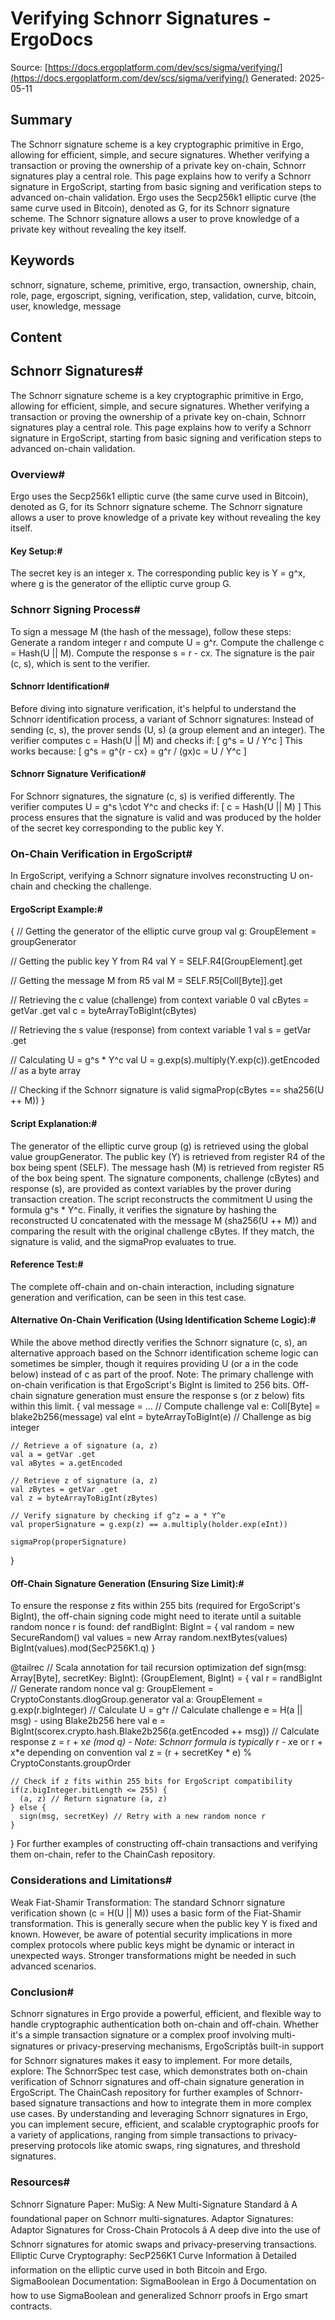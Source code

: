 # Verifying Schnorr Signatures - ErgoDocs
Source: [https://docs.ergoplatform.com/dev/scs/sigma/verifying/](https://docs.ergoplatform.com/dev/scs/sigma/verifying/)
Generated: 2025-05-11

## Summary
The Schnorr signature scheme is a key cryptographic primitive in Ergo, allowing for efficient, simple, and secure signatures. Whether verifying a transaction or proving the ownership of a private key on-chain, Schnorr signatures play a central role. This page explains how to verify a Schnorr signature in ErgoScript, starting from basic signing and verification steps to advanced on-chain validation. Ergo uses the Secp256k1 elliptic curve (the same curve used in Bitcoin), denoted as G, for its Schnorr signature scheme. The Schnorr signature allows a user to prove knowledge of a private key without revealing the key itself.

## Keywords
schnorr, signature, scheme, primitive, ergo, transaction, ownership, chain, role, page, ergoscript, signing, verification, step, validation, curve, bitcoin, user, knowledge, message

## Content
## Schnorr Signatures#
The Schnorr signature scheme is a key cryptographic primitive in Ergo, allowing for efficient, simple, and secure signatures. Whether verifying a transaction or proving the ownership of a private key on-chain, Schnorr signatures play a central role. This page explains how to verify a Schnorr signature in ErgoScript, starting from basic signing and verification steps to advanced on-chain validation.

### Overview#
Ergo uses the Secp256k1 elliptic curve (the same curve used in Bitcoin), denoted as G, for its Schnorr signature scheme. The Schnorr signature allows a user to prove knowledge of a private key without revealing the key itself.

#### Key Setup:#
The secret key is an integer x.
The corresponding public key is Y = g^x, where g is the generator of the elliptic curve group G.

### Schnorr Signing Process#
To sign a message M (the hash of the message), follow these steps:
Generate a random integer r and compute U = g^r.
Compute the challenge c = Hash(U || M).
Compute the response s = r - cx.
The signature is the pair (c, s), which is sent to the verifier.

#### Schnorr Identification#
Before diving into signature verification, it's helpful to understand the Schnorr identification process, a variant of Schnorr signatures:
Instead of sending (c, s), the prover sends (U, s) (a group element and an integer).
The verifier computes c = Hash(U || M) and checks if:
  [
  g^s = U / Y^c
  ]
  This works because:
  [
  g^s = g^{r - cx} = g^r / (gx)c = U / Y^c
  ]

#### Schnorr Signature Verification#
For Schnorr signatures, the signature (c, s) is verified differently. The verifier computes U = g^s \cdot Y^c and checks if:
  [
  c = Hash(U || M)
  ]
This process ensures that the signature is valid and was produced by the holder of the secret key corresponding to the public key Y.

### On-Chain Verification in ErgoScript#
In ErgoScript, verifying a Schnorr signature involves reconstructing U on-chain and checking the challenge.

#### ErgoScript Example:#
{ 
  // Getting the generator of the elliptic curve group 
  val g: GroupElement = groupGenerator

  // Getting the public key Y from R4
  val Y = SELF.R4[GroupElement].get

  // Getting the message M from R5
  val M = SELF.R5[Coll[Byte]].get

  // Retrieving the c value (challenge) from context variable 0
  val cBytes = getVar .get
  val c = byteArrayToBigInt(cBytes)

  // Retrieving the s value (response) from context variable 1
  val s = getVar .get

  // Calculating U = g^s * Y^c
  val U = g.exp(s).multiply(Y.exp(c)).getEncoded // as a byte array

  // Checking if the Schnorr signature is valid
  sigmaProp(cBytes == sha256(U ++ M))
}

#### Script Explanation:#
The generator of the elliptic curve group (g) is retrieved using the global value groupGenerator.
The public key (Y) is retrieved from register R4 of the box being spent (SELF).
The message hash (M) is retrieved from register R5 of the box being spent.
The signature components, challenge (cBytes) and response (s), are provided as context variables by the prover during transaction creation.
The script reconstructs the commitment U using the formula g^s * Y^c.
Finally, it verifies the signature by hashing the reconstructed U concatenated with the message M (sha256(U ++ M)) and comparing the result with the original challenge cBytes. If they match, the signature is valid, and the sigmaProp evaluates to true.

#### Reference Test:#
The complete off-chain and on-chain interaction, including signature generation and verification, can be seen in this test case.

#### Alternative On-Chain Verification (Using Identification Scheme Logic):#
While the above method directly verifies the Schnorr signature (c, s), an alternative approach based on the Schnorr identification scheme logic can sometimes be simpler, though it requires providing U (or a in the code below) instead of c as part of the proof.
Note: The primary challenge with on-chain verification is that ErgoScript's BigInt is limited to 256 bits. Off-chain signature generation must ensure the response s (or z below) fits within this limit.
{
    val message = ...
    // Compute challenge
    val e: Coll[Byte] = blake2b256(message)
    val eInt = byteArrayToBigInt(e) // Challenge as big integer

    // Retrieve a of signature (a, z)
    val a = getVar .get
    val aBytes = a.getEncoded

    // Retrieve z of signature (a, z)
    val zBytes = getVar .get
    val z = byteArrayToBigInt(zBytes)

    // Verify signature by checking if g^z = a * Y^e
    val properSignature = g.exp(z) == a.multiply(holder.exp(eInt))

    sigmaProp(properSignature)
}

#### Off-Chain Signature Generation (Ensuring Size Limit):#
To ensure the response z fits within 255 bits (required for ErgoScript's BigInt), the off-chain signing code might need to iterate until a suitable random nonce r is found:
def randBigInt: BigInt = {
    val random = new SecureRandom()
    val values = new Array 
    random.nextBytes(values)
    BigInt(values).mod(SecP256K1.q)
  }

  @tailrec // Scala annotation for tail recursion optimization
  def sign(msg: Array[Byte], secretKey: BigInt): (GroupElement, BigInt) = {
    val r = randBigInt // Generate random nonce
    val g: GroupElement = CryptoConstants.dlogGroup.generator
    val a: GroupElement = g.exp(r.bigInteger) // Calculate U = g^r
    // Calculate challenge e = H(a || msg) - using Blake2b256 here
    val e = BigInt(scorex.crypto.hash.Blake2b256(a.getEncoded ++ msg)) 
    // Calculate response z = r + x*e (mod q) - Note: Schnorr formula is typically r - x*e or r + x*e depending on convention
    val z = (r + secretKey * e) % CryptoConstants.groupOrder 

    // Check if z fits within 255 bits for ErgoScript compatibility
    if(z.bigInteger.bitLength <= 255) { 
      (a, z) // Return signature (a, z)
    } else {
      sign(msg, secretKey) // Retry with a new random nonce r
    }
  }
For further examples of constructing off-chain transactions and verifying them on-chain, refer to the ChainCash repository.

### Considerations and Limitations#
Weak Fiat-Shamir Transformation: The standard Schnorr signature verification shown (c = H(U || M)) uses a basic form of the Fiat-Shamir transformation. This is generally secure when the public key Y is fixed and known. However, be aware of potential security implications in more complex protocols where public keys might be dynamic or interact in unexpected ways. Stronger transformations might be needed in such advanced scenarios.

### Conclusion#
Schnorr signatures in Ergo provide a powerful, efficient, and flexible way to handle cryptographic authentication both on-chain and off-chain. Whether it's a simple transaction signature or a complex proof involving multi-signatures or privacy-preserving mechanisms, ErgoScriptâs built-in support for Schnorr signatures makes it easy to implement.
For more details, explore:
The SchnorrSpec test case, which demonstrates both on-chain verification of Schnorr signatures and off-chain signature generation in ErgoScript.
The ChainCash repository for further examples of Schnorr-based signature transactions and how to integrate them in more complex use cases.
By understanding and leveraging Schnorr signatures in Ergo, you can implement secure, efficient, and scalable cryptographic proofs for a variety of applications, ranging from simple transactions to privacy-preserving protocols like atomic swaps, ring signatures, and threshold signatures.

### Resources#
Schnorr Signature Paper: MuSig: A New Multi-Signature Standard â A foundational paper on Schnorr multi-signatures.
Adaptor Signatures: Adaptor Signatures for Cross-Chain Protocols â A deep dive into the use of Schnorr signatures for atomic swaps and privacy-preserving transactions.
Elliptic Curve Cryptography: SecP256K1 Curve Information â Detailed information on the elliptic curve used in both Bitcoin and Ergo.
SigmaBoolean Documentation: SigmaBoolean in Ergo â Documentation on how to use SigmaBoolean and generalized Schnorr proofs in Ergo smart contracts.
